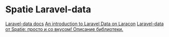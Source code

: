 # Spatie Laravel-data

[Laravel-data docs](https://spatie.be/docs/laravel-data/v3/introduction)
[An introduction to Laravel Data on Laracon](https://www.youtube.com/watch?v=f4QShF42c6E&t=29110s)
[Laravel-data от Spatie: просто и со вкусом! Описание библиотеки.](https://www.youtube.com/watch?v=xlakZhuF0Dc)
